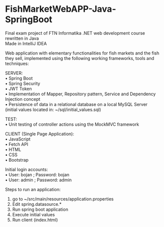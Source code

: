 # FishMarketWebAPP-Java-SpringBoot  
Final exam project of FTN Informatika .NET web development course rewritten in Java  
Made in IntelliJ IDEA

Web application with elementary functionalities for fish markets and the fish they sell, implemented using the following working frameworks, tools and techniques:

SERVER:  
• Spring Boot  
• Spring Security  
• JWT Token  
• Implementation of Mapper, Repository pattern, Service and Dependency Injection concept   
• Persistence of data in a relational database on a local MySQL Server (initial values located in: ~/sql/initial_values.sql)
  
TEST:  
• Unit testing of controller actions using the MockMVC framework
  
CLIENT (Single Page Application):  
• JavaScript  
• Fetch API  
• HTML  
• CSS  
• Bootstrap  

Initial login accounts:  
• User: bojan ; Password: bojan  
• User: admin ; Password: admin   

Steps to run an application:  
1. go to ~/src/main/resources/application.properties
2. Edit spring.datasource.*  
3. Run spring boot application  
4. Execute initial values   
5. Run client (index.html)  
